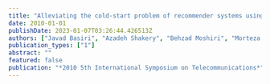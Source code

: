 ```yaml
---
title: "Alleviating the cold-start problem of recommender systems using a new hybrid approach"
date: 2010-01-01
publishDate: 2023-01-07T03:26:44.426513Z
authors: ["Javad Basiri", "Azadeh Shakery", "Behzad Moshiri", "Morteza Zi Hayat"]
publication_types: ["1"]
abstract: ""
featured: false
publication: "*2010 5th International Symposium on Telecommunications*"
---
```


